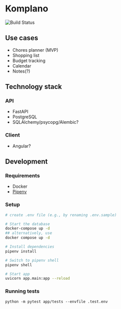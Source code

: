 # Komplano
![Build Status](https://github.com/codezeit/Komplano/actions/workflows/-python-app.yml/badge.svg)

## Use cases

- Chores planner (MVP)
- Shopping list
- Budget tracking
- Calendar
- Notes(?)

## Technology stack

### API

- FastAPI
- PostgreSQL
- SQLAlchemy/psycopg/Alembic?

### Client

 - Angular?

## Development

### Requirements

- Docker
- [Pipenv](https://pipenv.pypa.io/en/latest/basics/#example-pipfile-pipfile-lock)

### Setup

```bash
# create .env file (e.g., by renaming .env.sample)

# Start the database
docker-compose up -d
## alternatively, use
docker compose up -d

# Install dependencies
pipenv install

# Switch to pipenv shell
pipenv shell

# Start app
uvicorn app.main:app --reload
```

### Running tests

`python -m pytest app/tests --envfile .test.env`
